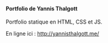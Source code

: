 #### Portfolio de Yannis Thalgott

Portfolio statique en HTML, CSS et JS.

En ligne ici : http://yannisthalgott.me/